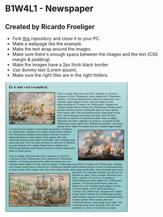 # B1W4L1 - Newspaper
## Created by Ricardo Froeliger

* Fork [this](https://github.com/davinci-ao/LAB3-Krantenartikel) repository and clone it to your PC.
* Make a webpage like the example.
* Make the text wrap around the images.
* Make sure there's enough space between the images and the text (CSS margin & padding).
* Make the images have a 2px thick black border.
* Use dummy text (Lorem ipsum). 
* Make sure the right files are in the right folders.


![IMAGE](images/design.png)